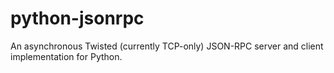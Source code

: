 python-jsonrpc
==============

An asynchronous Twisted (currently TCP-only) JSON-RPC server and client implementation for Python.
